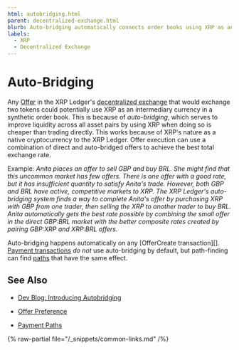 ```yaml
---
html: autobridging.html
parent: decentralized-exchange.html
blurb: Auto-bridging automatically connects order books using XRP as an intermediary when it reduces costs.
labels:
  - XRP
  - Decentralized Exchange
---
```

# Auto-Bridging

Any [Offer](offers.md) in the XRP Ledger's [decentralized exchange](index.md) that would exchange two tokens could potentially use XRP as an intermediary currency in a synthetic order book. This is because of _auto-bridging_, which serves to improve liquidity across all asset pairs by using XRP when doing so is cheaper than trading directly. This works because of XRP's nature as a native cryptocurrency to the XRP Ledger. Offer execution can use a combination of direct and auto-bridged offers to achieve the best total exchange rate.

Example: _Anita places an offer to sell GBP and buy BRL. She might find that this uncommon market has few offers. There is one offer with a good rate, but it has insufficient quantity to satisfy Anita's trade. However, both GBP and BRL have active, competitive markets to XRP. The XRP Ledger's auto-bridging system finds a way to complete Anita's offer by purchasing XRP with GBP from one trader, then selling the XRP to another trader to buy BRL. Anita automatically gets the best rate possible by combining the small offer in the direct GBP:BRL market with the better composite rates created by pairing GBP:XRP and XRP:BRL offers._ <!-- SPELLING_IGNORE: gbp -->

Auto-bridging happens automatically on any [OfferCreate transaction][]. [Payment transactions](../../../references/protocol/transactions/types/payment.md) _do not_ use auto-bridging by default, but path-finding can find [paths](../fungible-tokens/paths.md) that have the same effect.

## See Also

- [Dev Blog: Introducing Autobridging](https://xrpl.org/blog/2014/introducing-offer-autobridging.html) <!-- SPELLING_IGNORE: autobridging -->

- [Offer Preference](offers.md#offer-preference)

- [Payment Paths](../fungible-tokens/paths.md)

{% raw-partial file="/_snippets/common-links.md" /%}
